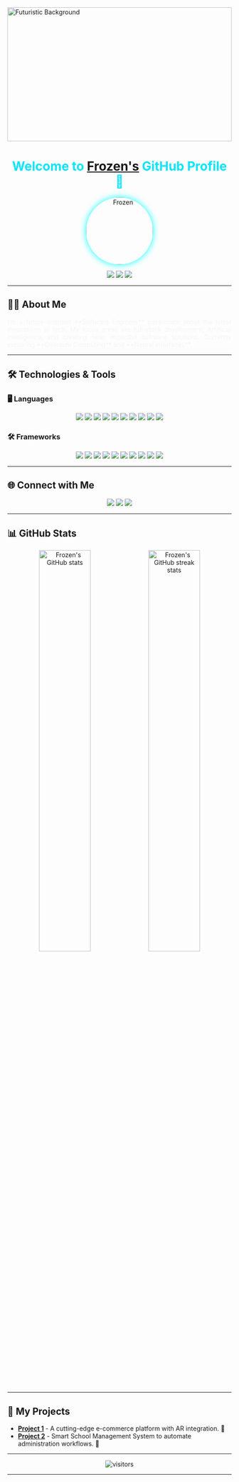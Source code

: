 <!-- Background Image -->
<img src="https://your-background-image-link" alt="Futuristic Background" width="100%" height="300"/>

<h1 align="center" style="color: #00e6ff;">Welcome to <a href="https://github.com/Frozen" target="_blank">Frozen's</a> GitHub Profile 👾</h1>

<p align="center">
  <img src="https://avatars.githubusercontent.com/u/your-image-link" alt="Frozen" width="150" style="border-radius: 50%; box-shadow: 0 0 15px cyan;"/>
</p>

<p align="center">
  <a href="https://github.com/Frozen"><img src="https://img.shields.io/github/followers/Frozen?style=social&logo=github&color=00e6ff"></a>
  <a href="https://twitter.com/yourtwitter"><img src="https://img.shields.io/twitter/follow/yourtwitter?style=social&logo=twitter&color=00e6ff"></a>
  <a href="mailto:your-email@gmail.com"><img src="https://img.shields.io/badge/Email-Send%20an%20Email-00e6ff?style=flat-square&logo=gmail&logoColor=white"></a>
</p>

---

## 👨‍💻 About Me
<p style="text-align: justify; color: #f5f5f5;">
I’m a future-oriented **Software Engineer** passionate about the latest innovations in tech. My focus areas are full-stack development, Artificial Intelligence, and creating new, impactful software solutions. Currently exploring **Quantum Computing** and **Neural Interfaces**.
</p>

---

## 🛠️ Technologies & Tools

### 🖥️ Languages
<p align="center">
  <img src="https://img.shields.io/badge/Code-Java-00e6ff?style=for-the-badge&logo=java&logoColor=white">
  <img src="https://img.shields.io/badge/Code-Python-00e6ff?style=for-the-badge&logo=python&logoColor=white">
  <img src="https://img.shields.io/badge/Code-Kotlin-00e6ff?style=for-the-badge&logo=kotlin&logoColor=white">
  <img src="https://img.shields.io/badge/Code-JavaScript-00e6ff?style=for-the-badge&logo=javascript&logoColor=white">
  <img src="https://img.shields.io/badge/Code-HTML5-00e6ff?style=for-the-badge&logo=html5&logoColor=white">
  <img src="https://img.shields.io/badge/Code-C++-00e6ff?style=for-the-badge&logo=cplusplus&logoColor=white">
  <img src="https://img.shields.io/badge/Code-C-00e6ff?style=for-the-badge&logo=c&logoColor=white">
  <img src="https://img.shields.io/badge/Code-TypeScript-00e6ff?style=for-the-badge&logo=typescript&logoColor=white">
  <img src="https://img.shields.io/badge/Code-Rust-00e6ff?style=for-the-badge&logo=rust&logoColor=white">
  <img src="https://img.shields.io/badge/Code-SQL-00e6ff?style=for-the-badge&logo=postgresql&logoColor=white">
</p>

### 🛠️ Frameworks
<p align="center">
  <img src="https://img.shields.io/badge/Framework-SpringBoot-silver?style=for-the-badge&logo=spring&logoColor=00e6ff">
  <img src="https://img.shields.io/badge/Framework-React-silver?style=for-the-badge&logo=react&logoColor=00e6ff">
  <img src="https://img.shields.io/badge/Framework-Node.js-silver?style=for-the-badge&logo=node.js&logoColor=00e6ff">
  <img src="https://img.shields.io/badge/Framework-Angular-silver?style=for-the-badge&logo=angular&logoColor=00e6ff">
  <img src="https://img.shields.io/badge/Framework-Django-silver?style=for-the-badge&logo=django&logoColor=00e6ff">
  <img src="https://img.shields.io/badge/Framework-Flask-silver?style=for-the-badge&logo=flask&logoColor=00e6ff">
  <img src="https://img.shields.io/badge/Framework-Vue.js-silver?style=for-the-badge&logo=vue.js&logoColor=00e6ff">
  <img src="https://img.shields.io/badge/Framework-Spring-silver?style=for-the-badge&logo=spring&logoColor=00e6ff">
  <img src="https://img.shields.io/badge/Framework-Express-silver?style=for-the-badge&logo=express&logoColor=00e6ff">
  <img src="https://img.shields.io/badge/Framework-Bootstrap-silver?style=for-the-badge&logo=bootstrap&logoColor=00e6ff">
</p>

---

## 🌐 Connect with Me
<p align="center">
  <a href="https://www.linkedin.com/in/frozen" target="_blank"><img src="https://img.shields.io/badge/LinkedIn-Frozen-00e6ff?style=for-the-badge&logo=linkedin&logoColor=white"></a>
  <a href="https://twitter.com/yourtwitter" target="_blank"><img src="https://img.shields.io/badge/Twitter-Frozen-00e6ff?style=for-the-badge&logo=twitter&logoColor=white"></a>
  <a href="mailto:thehanahbi@gmail.com" target="_blank"><img src="https://img.shields.io/badge/Email-YourEmail-00e6ff?style=for-the-badge&logo=gmail&logoColor=white"></a>
</p>

---

## 📊 GitHub Stats
<p align="center">
  <img src="https://github-readme-stats.vercel.app/api?username=Frozen&show_icons=true&theme=radical" alt="Frozen's GitHub stats" width="48%"/>
  <img src="https://github-readme-streak-stats.herokuapp.com/?user=Frozen&theme=radical" alt="Frozen's GitHub streak stats" width="48%"/>
</p>

---

## 🚀 My Projects
- **[Project 1](https://github.com/Frozen/project1)** - A cutting-edge e-commerce platform with AR integration. 🛒
- **[Project 2](https://github.com/Frozen/project2)** - Smart School Management System to automate administration workflows. 🏫

---

<p align="center">
  <img src="https://visitor-badge.glitch.me/badge?page_id=Frozen.Frozen" alt="visitors" />
</p>

---



<!---
Frozen-ux/Frozen-ux is a ✨ special ✨ repository because its `README.md` (this file) appears on your GitHub profile.
You can click the Preview link to take a look at your changes.
--->
